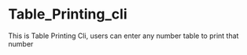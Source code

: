 # Table_Printing_cli
This is Table Printing Cli, users can enter any number table to print that number
